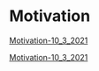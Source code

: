 # Motivation

[Motivation-10_3_2021](Motivation-10_3_2021)

[Motivation-10_3_2021](Motivation-10_3_2021)


